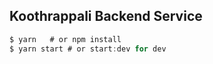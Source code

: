 ## Koothrappali Backend Service

```js
$ yarn   # or npm install
$ yarn start # or start:dev for dev
```

